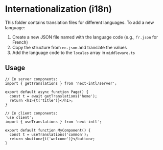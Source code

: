 # Internationalization (i18n)

This folder contains translation files for different languages. To add a new language:

1. Create a new JSON file named with the language code (e.g., `fr.json` for French)
2. Copy the structure from `en.json` and translate the values
3. Add the language code to the `locales` array in `middleware.ts`

## Usage

```tsx
// In server components:
import { getTranslations } from 'next-intl/server';

export default async function Page() {
  const t = await getTranslations('home');
  return <h1>{t('title')}</h1>;
}

// In client components:
'use client';
import { useTranslations } from 'next-intl';

export default function MyComponent() {
  const t = useTranslations('common');
  return <button>{t('welcome')}</button>;
}
```
